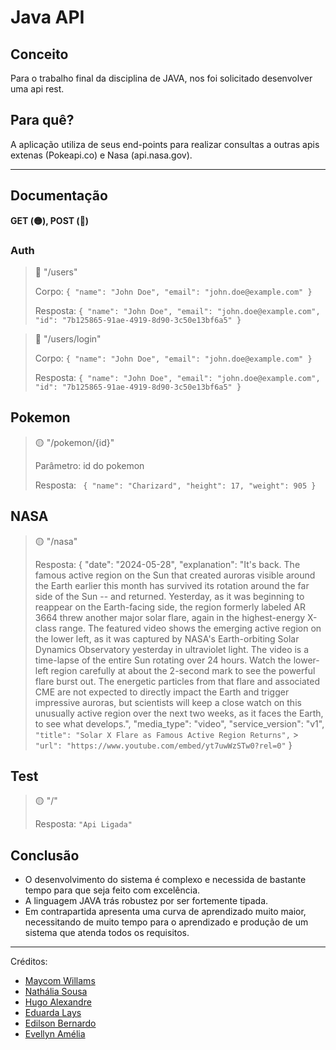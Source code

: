 # Java API

## Conceito

Para o trabalho final da disciplina de JAVA, nos foi solicitado desenvolver uma api rest.

## Para quê?

A aplicação utiliza de seus end-points para realizar consultas a outras apis extenas (Pokeapi.co) e Nasa (api.nasa.gov).

---

## Documentação

**GET (🟡), POST (🔵)**

### Auth

> 🔵 "/users"
>
> Corpo: `{
"name": "John Doe",
"email": "john.doe@example.com"
}`
>
> Resposta: `{
"name": "John Doe",
"email": "john.doe@example.com",
"id": "7b125865-91ae-4919-8d90-3c50e13bf6a5"
}`

> 🔵 "/users/login"
>
> Corpo: `{
"name": "John Doe",
"email": "john.doe@example.com"
}`
>
> Resposta: `{
"name": "John Doe",
"email": "john.doe@example.com",
"id": "7b125865-91ae-4919-8d90-3c50e13bf6a5"
}`

## Pokemon

> 🟡 "/pokemon/{id}"
>
> Parâmetro: id do pokemon
>
> Resposta:
> `
{
 "name": "Charizard",
 "height": 17,
 "weight": 905
 }`

## NASA

> 🟡 "/nasa"
>
> Resposta:
> {
> "date": "2024-05-28",
> "explanation": "It's back. The famous active region on the Sun that created auroras visible around the Earth earlier this month has survived its rotation around the far side of the Sun -- and returned. Yesterday, as it was beginning to reappear on the Earth-facing side, the region formerly labeled AR 3664 threw another major solar flare, again in the highest-energy X-class range. The featured video shows the emerging active region on the lower left, as it was captured by NASA's Earth-orbiting Solar Dynamics Observatory yesterday in ultraviolet light. The video is a time-lapse of the entire Sun rotating over 24 hours. Watch the lower-left region carefully at about the 2-second mark to see the powerful flare burst out. The energetic particles from that flare and associated CME are not expected to directly impact the Earth and trigger impressive auroras, but scientists will keep a close watch on this unusually active region over the next two weeks, as it faces the Earth, to see what develops.",
> "media_type": "video",
> "service_version": "v1",
> `"title": "Solar X Flare as Famous Active Region Returns",` > `"url": "https://www.youtube.com/embed/yt7uwWzSTw0?rel=0"`
> }

## Test

> 🟡 "/"
>
> Resposta: `"Api Ligada"`

## Conclusão

- O desenvolvimento do sistema é complexo e necessida de bastante tempo para que seja feito com excelência.
- A linguagem JAVA trás robustez por ser fortemente tipada.
- Em contrapartida apresenta uma curva de aprendizado muito maior, necessitando de muito tempo para o aprendizado e produção de um sistema que atenda todos os requisitos.

---

Créditos:

- [Maycom Willams](https://github.com/maycomwill)
- [Nathália Sousa](https://github.com/Nathaliaraphaella)
- [Hugo Alexandre](https://github.com/HugoAS007)
- [Eduarda Lays](https://github.com/duda-http)
- [Edilson Bernardo](https://github.com/ebernardo98)
- [Evellyn Amélia](https://github.com/evellynamelia)
